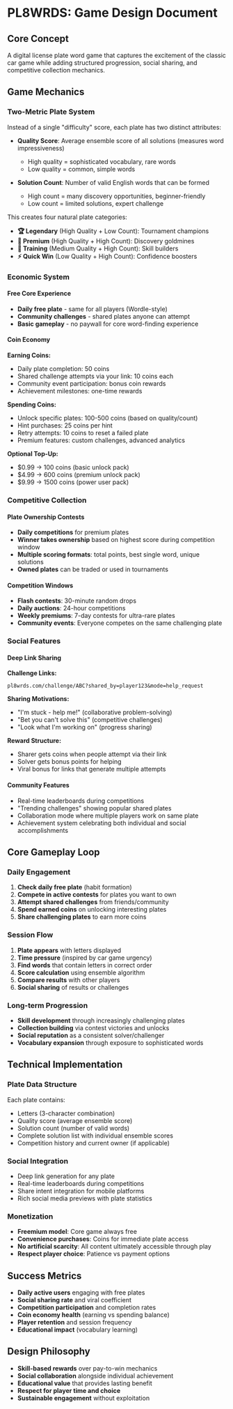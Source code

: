 # PL8WRDS: Game Design Document

## Core Concept
A digital license plate word game that captures the excitement of the classic car game while adding structured progression, social sharing, and competitive collection mechanics.

## Game Mechanics

### Two-Metric Plate System
Instead of a single "difficulty" score, each plate has two distinct attributes:

- **Quality Score**: Average ensemble score of all solutions (measures word impressiveness)
  - High quality = sophisticated vocabulary, rare words
  - Low quality = common, simple words
  
- **Solution Count**: Number of valid English words that can be formed
  - High count = many discovery opportunities, beginner-friendly
  - Low count = limited solutions, expert challenge

This creates four natural plate categories:
- **🏆 Legendary** (High Quality + Low Count): Tournament champions
- **💎 Premium** (High Quality + High Count): Discovery goldmines  
- **🎯 Training** (Medium Quality + High Count): Skill builders
- **⚡ Quick Win** (Low Quality + High Count): Confidence boosters

### Economic System

#### Free Core Experience
- **Daily free plate** - same for all players (Wordle-style)
- **Community challenges** - shared plates anyone can attempt
- **Basic gameplay** - no paywall for core word-finding experience

#### Coin Economy
**Earning Coins:**
- Daily plate completion: 50 coins
- Shared challenge attempts via your link: 10 coins each
- Community event participation: bonus coin rewards
- Achievement milestones: one-time rewards

**Spending Coins:**
- Unlock specific plates: 100-500 coins (based on quality/count)
- Hint purchases: 25 coins per hint
- Retry attempts: 10 coins to reset a failed plate
- Premium features: custom challenges, advanced analytics

**Optional Top-Up:**
- $0.99 → 100 coins (basic unlock pack)
- $4.99 → 600 coins (premium unlock pack)
- $9.99 → 1500 coins (power user pack)

### Competitive Collection

#### Plate Ownership Contests
- **Daily competitions** for premium plates
- **Winner takes ownership** based on highest score during competition window
- **Multiple scoring formats**: total points, best single word, unique solutions
- **Owned plates** can be traded or used in tournaments

#### Competition Windows
- **Flash contests**: 30-minute random drops
- **Daily auctions**: 24-hour competitions  
- **Weekly premiums**: 7-day contests for ultra-rare plates
- **Community events**: Everyone competes on the same challenging plate

### Social Features

#### Deep Link Sharing
**Challenge Links:**
```
pl8wrds.com/challenge/ABC?shared_by=player123&mode=help_request
```

**Sharing Motivations:**
- "I'm stuck - help me!" (collaborative problem-solving)
- "Bet you can't solve this" (competitive challenges)
- "Look what I'm working on" (progress sharing)

**Reward Structure:**
- Sharer gets coins when people attempt via their link
- Solver gets bonus points for helping
- Viral bonus for links that generate multiple attempts

#### Community Features
- Real-time leaderboards during competitions
- "Trending challenges" showing popular shared plates
- Collaboration mode where multiple players work on same plate
- Achievement system celebrating both individual and social accomplishments

## Core Gameplay Loop

### Daily Engagement
1. **Check daily free plate** (habit formation)
2. **Compete in active contests** for plates you want to own
3. **Attempt shared challenges** from friends/community
4. **Spend earned coins** on unlocking interesting plates
5. **Share challenging plates** to earn more coins

### Session Flow
1. **Plate appears** with letters displayed
2. **Time pressure** (inspired by car game urgency)
3. **Find words** that contain letters in correct order
4. **Score calculation** using ensemble algorithm
5. **Compare results** with other players
6. **Social sharing** of results or challenges

### Long-term Progression
- **Skill development** through increasingly challenging plates
- **Collection building** via contest victories and unlocks  
- **Social reputation** as a consistent solver/challenger
- **Vocabulary expansion** through exposure to sophisticated words

## Technical Implementation

### Plate Data Structure
Each plate contains:
- Letters (3-character combination)
- Quality score (average ensemble score)
- Solution count (number of valid words)
- Complete solution list with individual ensemble scores
- Competition history and current owner (if applicable)

### Social Integration
- Deep link generation for any plate
- Real-time leaderboards during competitions
- Share intent integration for mobile platforms
- Rich social media previews with plate statistics

### Monetization
- **Freemium model**: Core game always free
- **Convenience purchases**: Coins for immediate plate access
- **No artificial scarcity**: All content ultimately accessible through play
- **Respect player choice**: Patience vs payment options

## Success Metrics
- **Daily active users** engaging with free plates
- **Social sharing rate** and viral coefficient
- **Competition participation** and completion rates
- **Coin economy health** (earning vs spending balance)
- **Player retention** and session frequency
- **Educational impact** (vocabulary learning)

## Design Philosophy
- **Skill-based rewards** over pay-to-win mechanics
- **Social collaboration** alongside individual achievement  
- **Educational value** that provides lasting benefit
- **Respect for player time and choice**
- **Sustainable engagement** without exploitation
